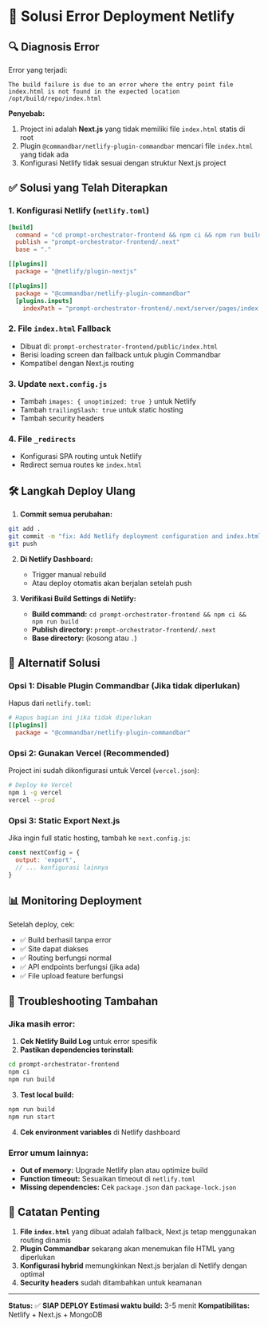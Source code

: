 # 🚀 Solusi Error Deployment Netlify

## 🔍 **Diagnosis Error**

Error yang terjadi:
```
The build failure is due to an error where the entry point file index.html is not found in the expected location /opt/build/repo/index.html
```

**Penyebab:**
1. Project ini adalah **Next.js** yang tidak memiliki file `index.html` statis di root
2. Plugin `@commandbar/netlify-plugin-commandbar` mencari file `index.html` yang tidak ada
3. Konfigurasi Netlify tidak sesuai dengan struktur Next.js project

## ✅ **Solusi yang Telah Diterapkan**

### 1. **Konfigurasi Netlify (`netlify.toml`)**
```toml
[build]
  command = "cd prompt-orchestrator-frontend && npm ci && npm run build"
  publish = "prompt-orchestrator-frontend/.next"
  base = "."

[[plugins]]
  package = "@netlify/plugin-nextjs"

[[plugins]]
  package = "@commandbar/netlify-plugin-commandbar"
  [plugins.inputs]
    indexPath = "prompt-orchestrator-frontend/.next/server/pages/index.html"
```

### 2. **File `index.html` Fallback**
- Dibuat di: `prompt-orchestrator-frontend/public/index.html`
- Berisi loading screen dan fallback untuk plugin Commandbar
- Kompatibel dengan Next.js routing

### 3. **Update `next.config.js`**
- Tambah `images: { unoptimized: true }` untuk Netlify
- Tambah `trailingSlash: true` untuk static hosting
- Tambah security headers

### 4. **File `_redirects`**
- Konfigurasi SPA routing untuk Netlify
- Redirect semua routes ke `index.html`

## 🛠️ **Langkah Deploy Ulang**

1. **Commit semua perubahan:**
```bash
git add .
git commit -m "fix: Add Netlify deployment configuration and index.html fallback"
git push
```

2. **Di Netlify Dashboard:**
   - Trigger manual rebuild
   - Atau deploy otomatis akan berjalan setelah push

3. **Verifikasi Build Settings di Netlify:**
   - **Build command:** `cd prompt-orchestrator-frontend && npm ci && npm run build`
   - **Publish directory:** `prompt-orchestrator-frontend/.next`
   - **Base directory:** (kosong atau `.`)

## 🔧 **Alternatif Solusi**

### **Opsi 1: Disable Plugin Commandbar (Jika tidak diperlukan)**
Hapus dari `netlify.toml`:
```toml
# Hapus bagian ini jika tidak diperlukan
[[plugins]]
  package = "@commandbar/netlify-plugin-commandbar"
```

### **Opsi 2: Gunakan Vercel (Recommended)**
Project ini sudah dikonfigurasi untuk Vercel (`vercel.json`):
```bash
# Deploy ke Vercel
npm i -g vercel
vercel --prod
```

### **Opsi 3: Static Export Next.js**
Jika ingin full static hosting, tambah ke `next.config.js`:
```javascript
const nextConfig = {
  output: 'export',
  // ... konfigurasi lainnya
}
```

## 📊 **Monitoring Deployment**

Setelah deploy, cek:
- ✅ Build berhasil tanpa error
- ✅ Site dapat diakses
- ✅ Routing berfungsi normal
- ✅ API endpoints berfungsi (jika ada)
- ✅ File upload feature berfungsi

## 🚨 **Troubleshooting Tambahan**

### **Jika masih error:**

1. **Cek Netlify Build Log** untuk error spesifik
2. **Pastikan dependencies terinstall:**
```bash
cd prompt-orchestrator-frontend
npm ci
npm run build
```

3. **Test local build:**
```bash
npm run build
npm run start
```

4. **Cek environment variables** di Netlify dashboard

### **Error umum lainnya:**
- **Out of memory:** Upgrade Netlify plan atau optimize build
- **Function timeout:** Sesuaikan timeout di `netlify.toml`
- **Missing dependencies:** Cek `package.json` dan `package-lock.json`

## 📝 **Catatan Penting**

1. **File `index.html`** yang dibuat adalah fallback, Next.js tetap menggunakan routing dinamis
2. **Plugin Commandbar** sekarang akan menemukan file HTML yang diperlukan
3. **Konfigurasi hybrid** memungkinkan Next.js berjalan di Netlify dengan optimal
4. **Security headers** sudah ditambahkan untuk keamanan

---

**Status:** ✅ **SIAP DEPLOY**
**Estimasi waktu build:** 3-5 menit
**Kompatibilitas:** Netlify + Next.js + MongoDB
